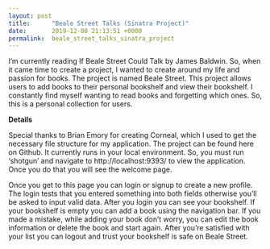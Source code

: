 ```yaml
---
layout: post
title:      "Beale Street Talks (Sinatra Project)"
date:       2019-12-08 21:13:51 +0000
permalink:  beale_street_talks_sinatra_project
---
```


  
I’m currently reading If Beale Street Could Talk by James Baldwin. So, when it came time to create a project, I wanted to create around my life and passion for books. The project is named Beale Street.
This project allows users to add books to their personal bookshelf and view their bookshelf. I constantly find myself wanting to read books and forgetting which ones. So, this is a personal collection for users.

**Details**

Special thanks to Brian Emory for creating Corneal, which I used to get the necessary file structure for my application. The project can be found here on Github. It currently runs in your local environment. So, you must run ‘shotgun’ and navigate to http://localhost:9393/ to view the application. Once you do that you will see the welcome page.

Once you get to this page you can login or signup to create a new profile. The login tests that you entered something into both fields otherwise you’ll be asked to input valid data.
After you login you can see your bookshelf. If your bookshelf is empty you can add a book using the navigation bar. If you made a mistake, while adding your book don’t worry, you can edit the book information or delete the book and start again. After you’re satisfied with your list you can logout and trust your bookshelf is safe on Beale Street.
